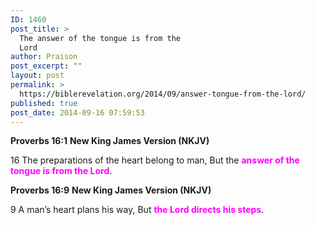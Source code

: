 ```yaml
---
ID: 1460
post_title: >
  The answer of the tongue is from the
  Lord
author: Praison
post_excerpt: ""
layout: post
permalink: >
  https://biblerevelation.org/2014/09/answer-tongue-from-the-lord/
published: true
post_date: 2014-09-16 07:59:53
---
```

<strong>Proverbs 16:1</strong>
<strong> New King James Version (NKJV)</strong>

16 The preparations of the heart belong to man,
But the <span style="color: #ff00ff;"><strong>answer of the tongue is from the Lord</strong></span>.

<strong>Proverbs 16:9</strong>
<strong>New King James Version (NKJV)</strong>

9 A man’s heart plans his way,
But <span style="color: #ff00ff;"><strong>the Lord directs his steps</strong></span>.